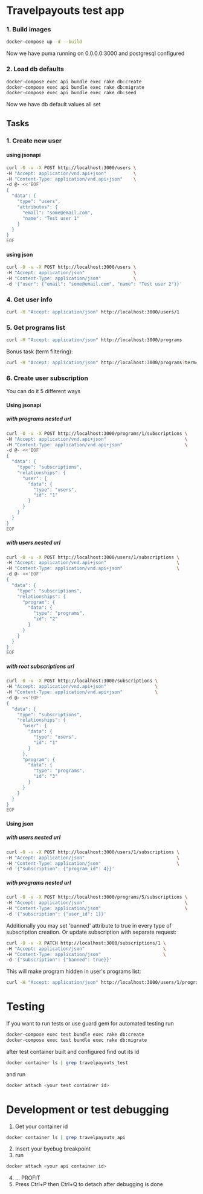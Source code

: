 # Travelpayouts test app

### 1. Build images
```bash
docker-compose up -d --build
```
Now we have puma running on 0.0.0.0:3000 and postgresql configured

### 2. Load db defaults
```bash
docker-compose exec api bundle exec rake db:create
docker-compose exec api bundle exec rake db:migrate
docker-compose exec api bundle exec rake db:seed
```
Now we have db default values all set

## Tasks
### 1. Create new user

#### using jsonapi
```bash
curl -0 -v -X POST http://localhost:3000/users \
-H "Accept: application/vnd.api+json"          \
-H "Content-Type: application/vnd.api+json"    \
-d @- <<'EOF'
{
  "data": {
    "type": "users",
    "attributes": {
      "email": "some@email.com",
      "name": "Test user 1"
    }
  }
}
EOF
```
#### using json
```bash
curl -0 -v -X POST http://localhost:3000/users \
-H "Accept: application/json"                  \
-H "Content-Type: application/json"            \
-d '{"user": {"email": "some@email.com", "name": "Test user 2"}}'
```

### 4. Get user info
```bash
curl -H "Accept: application/json" http://localhost:3000/users/1
```

### 5. Get programs list
```bash
curl -H "Accept: application/json" http://localhost:3000/programs
```
Bonus task (term filtering):
```bash
curl -H "Accept: application/json" http://localhost:3000/programs?term=Train
```

### 6. Create user subscription
You can do it 5 different ways

#### Using jsonapi

##### with programs nested url
```bash
curl -0 -v -X POST http://localhost:3000/programs/1/subscriptions \
-H "Accept: application/vnd.api+json"                             \
-H "Content-Type: application/vnd.api+json"                       \
-d @- <<'EOF'
{
  "data": {
    "type": "subscriptions",
    "relationships": {
      "user": {
        "data": {
          "type": "users",
          "id": "1"
        }
      }
    }
  }
}
EOF
```

##### with users nested url
```bash
curl -0 -v -X POST http://localhost:3000/users/1/subscriptions \
-H "Accept: application/vnd.api+json"                          \
-H "Content-Type: application/vnd.api+json"                    \
-d @- <<'EOF'
{
  "data": {
    "type": "subscriptions",
    "relationships": {
      "program": {
        "data": {
          "type": "programs",
          "id": "2"
        }
      }
    }
  }
}
EOF
```

##### with root subscriptions url
```bash
curl -0 -v -X POST http://localhost:3000/subscriptions \
-H "Accept: application/vnd.api+json"                  \
-H "Content-Type: application/vnd.api+json"            \
-d @- <<'EOF'
{
  "data": {
    "type": "subscriptions",
    "relationships": {
      "user": {
        "data": {
          "type": "users",
          "id": "1"
        }
      },
      "program": {
        "data": {
          "type": "programs",
          "id": "3"
        }
      }
    }
  }
}
EOF
```

#### Using json

##### with users nested url
```bash
curl -0 -v -X POST http://localhost:3000/users/1/subscriptions \
-H "Accept: application/json"                                  \
-H "Content-Type: application/json"                            \
-d '{"subscription": {"program_id": 4}}'
```

##### with programs nested url
```bash
curl -0 -v -X POST http://localhost:3000/programs/5/subscriptions \
-H "Accept: application/json"                                     \
-H "Content-Type: application/json"                               \
-d '{"subscription": {"user_id": 1}}'
```

Additionally you may set 'banned' attribute to true in every type of subscription creation.
Or update subscription with separate request:
```bash
curl -0 -v -X PATCH http://localhost:3000/subscriptions/1 \
-H "Accept: application/json"                             \
-H "Content-Type: application/json"                       \
-d '{"subscription": {"banned": true}}'
```
This will make program hidden in user's programs list:
```bash
curl -H "Accept: application/json" http://localhost:3000/users/1/programs
```

# Testing

If you want to run tests or use guard gem for automated testing run
```bash
docker-compose exec test bundle exec rake db:create
docker-compose exec test bundle exec rake db:migrate
```
after test container built and configured find out its id
```bash
docker container ls | grep travelpayouts_test
```
and run
```bash
docker attach <your test container id>
```

# Development or test debugging
1. Get your container id
```bash
docker container ls | grep travelpayouts_api
```
2. Insert your byebug breakpoint
3. run
```bash
docker attach <your api container id>
```
4. ... PROFIT
5. Press Ctrl+P then Ctrl+Q to detach after debugging is done
